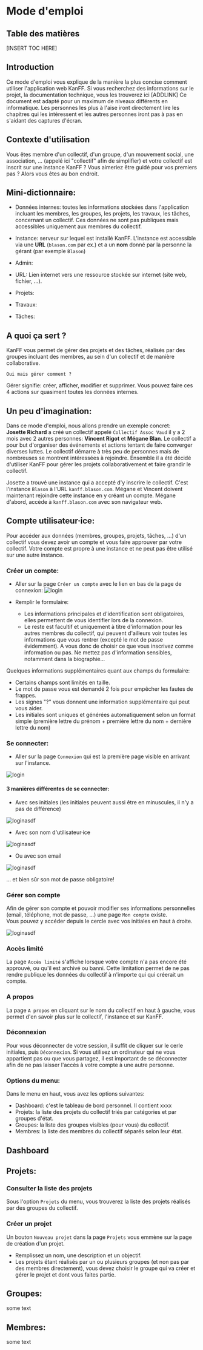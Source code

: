 <!--/**
 *  Project: KanFF
 *  File: kanff-doc-user-fr.md kanff user doc source
 *  Author: Samuel Roland
 *  Relecture:
 *  Creation date: 22.10.2020
 */ -->

# Mode d'emploi

## Table des matières
[INSERT TOC HERE]

## Introduction
Ce mode d'emploi vous explique de la manière la plus concise comment utiliser l'application web KanFF. Si vous recherchez des informations sur le projet, la documentation technique, vous les trouverez ici [ADDLINK]
Ce document est adapté pour un maximum de niveaux différents en informatique. Les personnes les plus à l'aise iront directement lire les chapitres qui les intéressent et les autres personnes iront pas à pas en s'aidant des captures d'écran.

## Contexte d'utilisation
Vous êtes membre d'un collectif, d'un groupe, d'un mouvement social, une association, ... (appelé ici "collectif" afin de simplifier) et votre collectif est inscrit sur une instance KanFF ? Vous aimeriez être guidé pour vos premiers pas ? Alors vous êtes au bon endroit.

## Mini-dictionnaire:
- Données internes: toutes les informations stockées dans l'application incluant les membres, les groupes, les projets, les travaux, les tâches, concernant un collectif. Ces données ne sont pas publiques mais accessibles uniquement aux membres du collectif.
- Instance: serveur sur lequel est installé KanFF. L'instance est accessible via une **URL** (`blason.com` par ex.) et a un **nom** donné par la personne la gérant (par exemple `Blason`)
- Admin:
- URL: Lien internet vers une ressource stockée sur internet (site web, fichier, ...).

- Projets:
- Travaux:
- Tâches:


## A quoi ça sert ?
KanFF vous permet de gérer des projets et des tâches, réalisés par des groupes incluant des membres, au sein d'un collectif et de manière collaborative.

    Oui mais gérer comment ?

Gérer signifie: créer, afficher, modifier et supprimer. Vous pouvez faire ces 4 actions sur quasiment toutes les données internes.

## Un peu d'imagination:
Dans ce mode d'emploi, nous allons prendre un exemple concret:  
**Josette Richard** a créé un collectif appelé `Collectif Assoc Vaud` il y a 2 mois avec 2 autres personnes: **Vincent Rigot** et **Mégane Blan**. Le collectif a pour but d'organiser des événements et actions tentant de faire converger diverses luttes. Le collectif démarre à très peu de personnes mais de nombreuses se montrent intéressées à rejoindre. Ensemble il a été décidé d'utiliser KanFF pour gérer les projets collaborativement et faire grandir le collectif.

Josette a trouvé une instance qui a accepté d'y inscrire le collectif. C'est l'instance `Blason` à l'URL `kanff.blason.com`.
Mégane et Vincent doivent maintenant rejoindre cette instance en y créant un compte. Mégane d'abord, accède à `kanff.blason.com` avec son navigateur web.

## Compte utilisateur·ice:
Pour accéder aux données (membres, groupes, projets, tâches, ...) d'un collectif vous devez avoir un compte et vous faire approuver par votre collectif. Votre compte est propre à une instance et ne peut pas être utilisé sur une autre instance.

### Créer un compte:
- Aller sur la page `Créer un compte` avec le lien en bas de la page de connexion:
![login](img/signin.PNG)

- Remplir le formulaire:
    - Les informations principales et d'identification sont obligatoires, elles permettent de vous identifier lors de la connexion.
    - Le reste est facultif et uniquement à titre d'information pour les autres membres du collectif, qui peuvent d'ailleurs voir toutes les informations que vous rentrer (excepté le mot de passe évidemment). A vous donc de choisir ce que vous inscrivez comme information ou pas. Ne mettez pas d'information sensibles, notamment dans la biographie...

Quelques informations supplémentaires quant aux champs du formulaire:
- Certains champs sont limités en taille.
- Le mot de passe vous est demandé 2 fois pour empêcher les fautes de frappes.
- Les signes "?" vous donnent une information supplémentaire qui peut vous aider.
- Les initiales sont uniques et générées automatiquement selon un format simple (première lettre du prénom + première lettre du nom + dernière lettre du nom)

### Se connecter:
- Aller sur la page `Connexion` qui est la première page visible en arrivant sur l'instance.

![login](img/login.PNG)

#### 3 manières différentes de se connecter:
- Avec ses initiales (les initiales peuvent aussi être en minuscules, il n'y a pas de différence)

![loginasdf](img/logininitials.PNG)

- Avec son nom d'utilisateur·ice

![loginasdf](img/loginusername.PNG)

- Ou avec son email

![loginasdf](img/loginemail.PNG)


... et bien sûr son mot de passe obligatoire!

### Gérer son compte
Afin de gérer son compte et pouvoir modifier ses informations personnelles (email, téléphone, mot de passe, ...) une page `Mon compte` existe.  
Vous pouvez y accéder depuis le cercle avec vos initiales en haut à droite.

![loginasdf](img/myaccountbutton.PNG)

### Accès limité
La page `Accès limité` s'affiche lorsque votre compte n'a pas encore été approuvé, ou qu'il est archivé ou banni. Cette limitation permet de ne pas rendre publique les données du collectif à n'importe qui qui créerait un compte.


### A propos
La page `A propos` en cliquant sur le nom du collectif en haut à gauche, vous permet d'en savoir plus sur le collectif, l'instance et sur KanFF.

### Déconnexion
Pour vous déconnecter de votre session, il suffit de cliquer sur le cerle initiales, puis `Déconnexion`.
Si vous utilisez un ordinateur qui ne vous appartient pas ou que vous partagez, il est important de se déconnecter afin de ne pas laisser l'accès à votre compte à une autre personne.

### Options du menu:
Dans le menu en haut, vous avez les options suivantes:
- Dashboard: c'est le tableau de bord personnel. Il contient xxxx
- Projets: la liste des projets du collectif triés par catégories et par groupes d'état.
- Groupes: la liste des groupes visibles (pour vous) du collectif.
- Membres: la liste des membres du collectif séparés selon leur état.


## Dashboard

## Projets:

### Consulter la liste des projets
Sous l'option `Projets` du menu, vous trouverez la liste des projets réalisés par des groupes du collectif.

### Créer un projet
Un bouton `Nouveau projet` dans la page `Projets` vous emmène sur la page de création d'un projet.

- Remplissez un nom, une description et un objectif.
- Les projets étant réalisés par un ou plusieurs groupes (et non pas par des membres directement), vous devez choisir le groupe qui va créer et gérer le projet et dont vous faites partie.


## Groupes:
some text
## Membres:
some text
